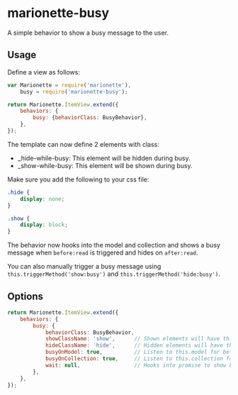 # marionette-busy

A simple behavior to show a busy message to the user.

## Usage

Define a view as follows:
```js
var Marionette = require('marionette'),
    busy = require('marionette-busy');

return Marionette.ItemView.extend({
    behaviors: {
        busy: {behaviorClass: BusyBehavior},
    },
});

```
The template can now define 2 elements with class:

- _hide-while-busy: This element will be hidden during busy.
- _show-while-busy: This element will be shown during busy.

Make sure you add the following to your css file:

```css
.hide {
    display: none;
}

.show {
    display: block;
}
```

The behavior now hooks into the model and collection and shows a busy message when `before:read` is triggered and hides on `after:read`.

You can also manually trigger a busy message using `this.triggerMethod('show:busy')` and `this.triggerMethod('hide:busy')`.

## Options

```js
return Marionette.ItemView.extend({
    behaviors: {
        busy: {
            behaviorClass: BusyBehavior,
            showClassName: 'show',      // Shown elements will have this class.
            hideClassName: 'hide',      // Hidden elements will have this class.
            busyOnModel: true,          // Listen to this.model for before:read and after:read.
            busyOnCollection: true,     // Listen to this.collection for before:read and after:read.
            wait: null,                 // Hooks into promise to show busy message. This can also be defined on the view.
        },
    },
});
```